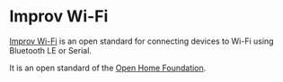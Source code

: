 # Improv Wi-Fi

[Improv Wi-Fi](https://www.improv-wifi.com/) is an open standard for connecting devices to Wi-Fi using Bluetooth LE or Serial.

It is an open standard of the [Open Home Foundation](https://www.openhomefoundation.org/).
